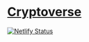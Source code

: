 [<h1>Cryptoverse</h1>](https://cryptoverse-crypto.netlify.app/)
[![Netlify Status](https://api.netlify.com/api/v1/badges/120ee33c-e877-4fa6-b7a8-ef3f7b6a0102/deploy-status)](https://app.netlify.com/sites/cryptoverse-crypto/deploys)
